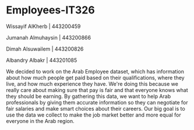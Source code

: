# Employees-IT326
Wissayif AlKherb | 443200459

Jumanah Almuhaysin | 443200866

Dimah Alsuwailem | 443200826

Albandry Albakr | 443201085

We decided to work on the Arab Employee dataset, which has information about how much people get paid based on their qualifications, where they live, and how much experience they have. We're doing this because we really care about making sure that pay is fair and that everyone knows what they should be earning. By gathering this data, we want to help Arab professionals by giving them accurate information so they can negotiate for fair salaries and make smart choices about their careers. Our big goal is to use the data we collect to make the job market better and more equal for everyone in the Arab region.
